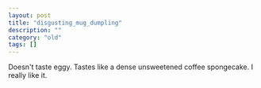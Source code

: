 ```yaml
---
layout: post
title: "disgusting_mug_dumpling"
description: ""
category: "old"
tags: []
---
```


Doesn't taste eggy. Tastes like a dense unsweetened coffee spongecake. I really like it.
